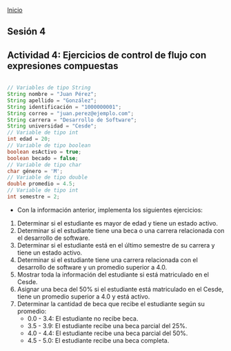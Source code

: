 <!-- No borrar o modificar -->
[Inicio](./index.md)

## Sesión 4

## Actividad 4: Ejercicios de control de flujo con expresiones compuestas

```java

// Variables de tipo String
String nombre = "Juan Pérez";
String apellido = "González";
String identificación = "1000000001";
String correo = "juan.perez@ejemplo.com";
String carrera = "Desarrollo de Software";
String universidad = "Cesde";
// Variable de tipo int
int edad = 20;
// Variable de tipo boolean
boolean esActivo = true;
boolean becado = false;
// Variable de tipo char
char género = 'M';
// Variable de tipo double
double promedio = 4.5;
// Variable de tipo int
int semestre = 2;

```
- Con la información anterior, implementa los siguientes ejercicios:

1. Determinar si el estudiante es mayor de edad y tiene un estado activo.
2. Determinar si el estudiante tiene una beca o una carrera relacionada con el desarrollo de software.
3. Determinar si el estudiante está en el último semestre de su carrera y tiene un estado activo.
4. Determinar si el estudiante tiene una carrera relacionada con el desarrollo de software y un promedio superior a 4.0.
5. Mostrar toda la información del estudiante si está matriculado en el Cesde.
6. Asignar una beca del 50% si el estudiante está matriculado en el Cesde, tiene un promedio superior a 4.0 y está activo.
7. Determinar la cantidad de beca que recibe el estudiante según su promedio:
   - 0.0 - 3.4: El estudiante no recibe beca.
   - 3.5 - 3.9: El estudiante recibe una beca parcial del 25%.
   - 4.0 - 4.4: El estudiante recibe una beca parcial del 50%.
   - 4.5 - 5.0: El estudiante recibe una beca completa.